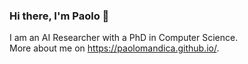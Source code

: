 ### Hi there, I'm Paolo 👋

I am an AI Researcher with a PhD in Computer Science.  
More about me on https://paolomandica.github.io/.

<!-- ![github stats](https://github-readme-stats.vercel.app/api?username=paolomandica&show_icons=true&theme=nord&hide=issues&count_private=true)  -->
